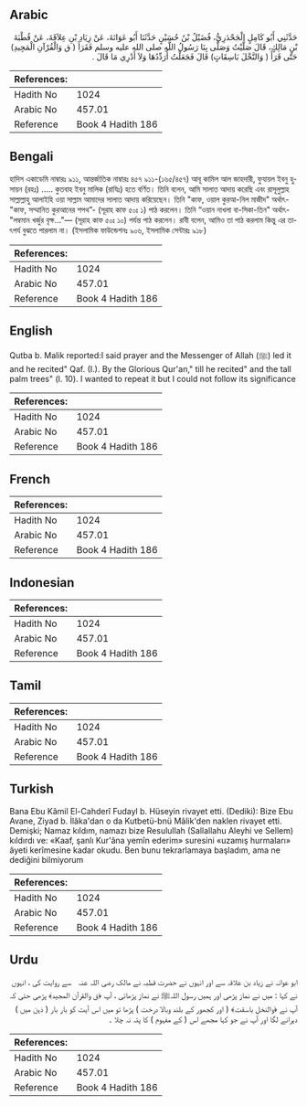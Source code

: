 ## Arabic


<div dir="rtl" lang="ar" style={{fontSize:'larger',backgroundColor:'#f8f9fa',padding:20}}>
حَدَّثَنِي أَبُو كَامِلٍ الْجَحْدَرِيُّ، فُضَيْلُ بْنُ حُسَيْنٍ حَدَّثَنَا أَبُو عَوَانَةَ، عَنْ زِيَادِ بْنِ عِلاَقَةَ، عَنْ قُطْبَةَ بْنِ مَالِكٍ، قَالَ صَلَّيْتُ وَصَلَّى بِنَا رَسُولُ اللَّهِ صلى الله عليه وسلم فَقَرَأَ ‏(‏ ق وَالْقُرْآنِ الْمَجِيدِ‏)‏ حَتَّى قَرَأَ ‏(‏ وَالنَّخْلَ بَاسِقَاتٍ‏)‏ قَالَ فَجَعَلْتُ أُرَدِّدُهَا وَلاَ أَدْرِي مَا قَالَ ‏.‏
</div>
<div style={{backgroundColor:'#f8f9fa',padding:20, marginBottom: 10}}><table> <thead> <tr> <th>References:</th> <th></th> </tr> </thead> <tbody><tr><td>Hadith No</td><td>1024</td></tr><tr><td>Arabic No</td><td>457.01</td></tr><tr><td>Reference</td><td>Book 4 Hadith 186</td></tr></tbody></table></div>

## Bengali


<div dir="ltr" lang="bn" style={{fontSize:'larger',backgroundColor:'#f8f9fa',padding:20}}>
হাদিস একাডেমি নাম্বারঃ ৯১১, আন্তর্জাতিক নাম্বারঃ ৪৫৭ ৯১১-(১৬৫/৪৫৭) আবূ কামিল আল জাহদারী, ফুযায়ল ইবনু হুসায়ন (রহঃ) ..... কুতবাহ ইবনু মালিক (রাযিঃ) হতে বর্ণিত। তিনি বলেন, আমি সালাত আদায় করেছি এবং রাসূলুল্লাহ সাল্লাল্লাহু আলাইহি ওয়া সাল্লাম আমাদের সালাত আদায় করিয়েছেন। তিনি "কাফ, ওয়াল কুরআ-নিল মাজীদ" অর্থাৎ- "কাফ, সম্মানিত কুরআনের শপথ”- (সূরাহ কাফ ৫০ঃ ১) পাঠ করলেন। তিনি “ওয়ান নাখলা বা-সিকা-তিন" অর্থাৎ- "লম্বমান খর্জুর বৃক্ষ..."— (সূরাহ কাফ ৫০ঃ ১০) পর্যন্ত পাঠ করলেন। রাবী বলেন, আমিও তা পাঠ করলাম কিন্তু এর তাৎপর্য বুঝতে পারলাম না। (ইসলামিক ফাউন্ডেশনঃ ৯০৬, ইসলামিক সেন্টারঃ ৯১৮)
</div>
<div style={{backgroundColor:'#f8f9fa',padding:20, marginBottom: 10}}><table> <thead> <tr> <th>References:</th> <th></th> </tr> </thead> <tbody><tr><td>Hadith No</td><td>1024</td></tr><tr><td>Arabic No</td><td>457.01</td></tr><tr><td>Reference</td><td>Book 4 Hadith 186</td></tr></tbody></table></div>

## English


<div dir="ltr" lang="en" style={{fontSize:'larger',backgroundColor:'#f8f9fa',padding:20}}>
Qutba b. Malik reported:I said prayer and the Messenger of Allah (ﷺ) led it and he recited" Qaf. (I.). By the Glorious Qur'an," till he recited" and the tall palm trees" (l. 10). I wanted to repeat it but I could not follow its significance
</div>
<div style={{backgroundColor:'#f8f9fa',padding:20, marginBottom: 10}}><table> <thead> <tr> <th>References:</th> <th></th> </tr> </thead> <tbody><tr><td>Hadith No</td><td>1024</td></tr><tr><td>Arabic No</td><td>457.01</td></tr><tr><td>Reference</td><td>Book 4 Hadith 186</td></tr></tbody></table></div>

## French


<div dir="ltr" lang="fr" style={{fontSize:'larger',backgroundColor:'#f8f9fa',padding:20}}>

</div>
<div style={{backgroundColor:'#f8f9fa',padding:20, marginBottom: 10}}><table> <thead> <tr> <th>References:</th> <th></th> </tr> </thead> <tbody><tr><td>Hadith No</td><td>1024</td></tr><tr><td>Arabic No</td><td>457.01</td></tr><tr><td>Reference</td><td>Book 4 Hadith 186</td></tr></tbody></table></div>

## Indonesian


<div dir="ltr" lang="id" style={{fontSize:'larger',backgroundColor:'#f8f9fa',padding:20}}>

</div>
<div style={{backgroundColor:'#f8f9fa',padding:20, marginBottom: 10}}><table> <thead> <tr> <th>References:</th> <th></th> </tr> </thead> <tbody><tr><td>Hadith No</td><td>1024</td></tr><tr><td>Arabic No</td><td>457.01</td></tr><tr><td>Reference</td><td>Book 4 Hadith 186</td></tr></tbody></table></div>

## Tamil


<div dir="ltr" lang="ta" style={{fontSize:'larger',backgroundColor:'#f8f9fa',padding:20}}>

</div>
<div style={{backgroundColor:'#f8f9fa',padding:20, marginBottom: 10}}><table> <thead> <tr> <th>References:</th> <th></th> </tr> </thead> <tbody><tr><td>Hadith No</td><td>1024</td></tr><tr><td>Arabic No</td><td>457.01</td></tr><tr><td>Reference</td><td>Book 4 Hadith 186</td></tr></tbody></table></div>

## Turkish


<div dir="ltr" lang="tr" style={{fontSize:'larger',backgroundColor:'#f8f9fa',padding:20}}>
Bana Ebu Kâmil El-Cahderî Fudayl b. Hüseyin rivayet etti. (Dediki): Bize Ebu Avane, Ziyad b. İlâka'dan o da Kutbetü-bnü Mâlik'den naklen rivayet etti. Demişki; Namaz kıldım, namazı bize Resulullah (Sallallahu Aleyhi ve Sellem) kıldırdı ve: «Kaaf, şanlı Kur'âna yemîn ederim» suresini «uzamış hurmaları» âyeti kerîmesine kadar okudu. Ben bunu tekrarlamaya başladım, ama ne dediğini bilmiyorum
</div>
<div style={{backgroundColor:'#f8f9fa',padding:20, marginBottom: 10}}><table> <thead> <tr> <th>References:</th> <th></th> </tr> </thead> <tbody><tr><td>Hadith No</td><td>1024</td></tr><tr><td>Arabic No</td><td>457.01</td></tr><tr><td>Reference</td><td>Book 4 Hadith 186</td></tr></tbody></table></div>

## Urdu


<div dir="rtl" lang="ur" style={{fontSize:'larger',backgroundColor:'#f8f9fa',padding:20}}>
ابو عوانہ نے زیاد بن علاقہ سے اور انہوں نے حضرت قطبہ نے مالک ‌رضی ‌اللہ ‌عنہ ‌ ‌ سے روایت کی ، انہوں نے کہا : میں نے نماز پڑھی اور ہمیں رسول اللہﷺ نے نماز پڑھائی ، آپ ﴿ق والقرآن المجيد﴾ پڑھی حتی کہ آپ نے ﴿والنخل باسقت﴾ ( اور کجھور کے بلند وبالا درخت ) پڑھا تو میں اس آیت کو بار بار ( ذہن میں ) دہرانے لگا اور آپ نے جو کہا مجھے اس ( کے مفہوم ) کا پتہ نہ چلا ۔
</div>
<div style={{backgroundColor:'#f8f9fa',padding:20, marginBottom: 10}}><table> <thead> <tr> <th>References:</th> <th></th> </tr> </thead> <tbody><tr><td>Hadith No</td><td>1024</td></tr><tr><td>Arabic No</td><td>457.01</td></tr><tr><td>Reference</td><td>Book 4 Hadith 186</td></tr></tbody></table></div>